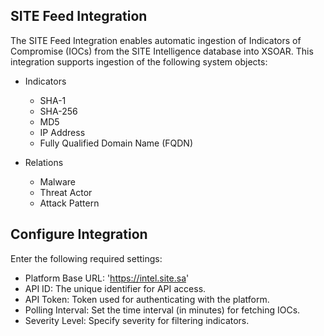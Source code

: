 ## SITE Feed Integration
The SITE Feed Integration enables automatic ingestion of Indicators of Compromise (IOCs) from the SITE Intelligence database into XSOAR. This integration supports ingestion of the following system objects:

- Indicators
  - SHA-1
  - SHA-256
  - MD5
  - IP Address
  - Fully Qualified Domain Name (FQDN)

- Relations
  - Malware
  - Threat Actor
  - Attack Pattern 

## Configure Integration 
Enter the following required settings:
   - Platform Base URL: 'https://intel.site.sa'
   - API ID: The unique identifier for API access. 
   - API Token: Token used for authenticating with the platform.
   - Polling Interval: Set the time interval (in minutes) for fetching IOCs.
   - Severity Level: Specify severity for filtering indicators.
